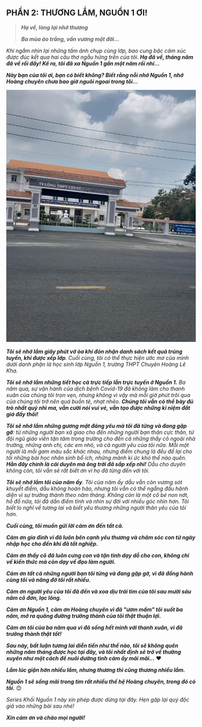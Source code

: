 ## PHẦN 2: THƯƠNG LẮM, NGUỒN 1 ƠI!

> **_Hạ về, lòng lại nhớ thương_**
>
> **_Ba mùa áo trắng, vấn vương một đời..._**

_Khi ngắm nhìn lại những tấm ảnh chụp cùng lớp, bao cung bậc cảm xúc được đúc kết qua hai câu thơ ngẫu hứng trên của tôi. **Hạ đã về, tháng năm đã về rồi đấy! Kể ra, tôi đã xa Nguồn 1 gần một năm rồi nhỉ...**_

**_Này bạn của tôi ơi, bạn có biết không? Biết rằng nỗi nhớ Nguồn 1, nhớ Hoàng chuyên chưa bao giờ nguôi ngoai trong tôi..._**

![Special](../img/image2.jpg)

_**Tôi sẽ nhớ lắm giây phút vỡ òa khi đón nhận danh sách kết quả trúng tuyển, khi được xếp lớp**. Cuối cùng, tôi có thể thực hiện ước mơ của mình dưới danh phận là học sinh lớp Nguồn 1, trường THPT Chuyên Hoàng Lê Kha._

_**Tôi sẽ nhớ lắm những tiết học cả trực tiếp lẫn trực tuyến ở Nguồn 1.** Ba năm qua, sự vận hành của dịch bệnh Covid-19 đã không làm cho thanh xuân của chúng tôi trọn vẹn, nhưng không vì vậy mà mỗi giờ phút trôi qua của chúng tôi trở nên quá buồn tẻ, nhạt nhẽo. **Chúng tôi vẫn có thể bày đủ trò nhất quỷ nhì ma, vẫn cười nói vui vẻ, vẫn tạo được những kỉ niệm đắt giá đấy thôi!**_

_**Tôi sẽ nhớ lắm những gương mặt đáng yêu mà tôi đã từng và đang gặp gỡ**: từ những người bạn xã giao cho đến những người bạn thân cực thân, từ đội ngũ giáo viên tận tâm trong trường cho đến cả những thầy cô ngoài nhà trường, những anh chị, các em nhỏ, và cả người yêu của tôi nữa. Mỗi một người là mỗi gam màu sắc khác nhau, nhưng điểm chung là đều để lại cho tôi những bài học nhân sinh bổ ích, những mảnh kí ức khó thể nào quên. **Hẳn đây chính là cái duyên mà ông trời đã sắp xếp nhỉ!** Dẫu cho duyên không còn, tôi vẫn sẽ rất biết ơn vì họ đã từng đến với tôi._

_**Tôi sẽ nhớ lắm tôi của năm ấy**. Tôi của năm ấy dẫu vẫn còn vương sót khuyết điểm, dẫu không hoàn hảo, nhưng tôi vẫn có thể ngẩng đầu hãnh diện vì sự trưởng thành theo năm tháng. Không còn là một cô bé non nớt, hồ đồ nữa, tôi đã dần điềm tĩnh và nhìn sự đời với nhiều góc nhìn hơn. Tôi biết lo nghĩ về tương lai và biết yêu thương những người thân yêu của tôi hơn._

**_Cuối cùng, tôi muốn gửi lời cảm ơn đến tất cả._**

**_Cảm ơn gia đình vì đã luôn bên cạnh yêu thương và chăm sóc con từ ngày nhập học cho đến khi đã tốt nghiệp._**

**_Cảm ơn thầy cô đã luôn cưng con và tận tình dạy dỗ cho con, không chỉ về kiến thức mà còn dạy về đạo làm người._**

**_Cảm ơn tất cả những người bạn tôi từng và đang gặp gỡ, vì đã đồng hành cùng tôi và nâng đỡ tôi rất nhiều._**

**_Cảm ơn người yêu của tôi đã đến và xoa dịu trái tim của tôi sau mười sáu năm cô đơn, lạc lõng._**

**_Cảm ơn Nguồn 1, cảm ơn Hoàng chuyên vì đã "ươm mầm" tôi suốt ba năm, mở ra quãng đường trưởng thành của tôi thật thuận lợi._**

**_Cảm ơn tôi của ba năm qua vì đã sống hết mình với thanh xuân, vì đã trưởng thành thật tốt!_**

**_Sau này, bất luận tương lai diễn tiến như thế nào, tôi sẽ không quên những năm tháng được học tại đây, và tôi nhất định sẽ trở về thường xuyên như một cách để nuôi dưỡng tình cảm ấy mãi mãi..._** ❤️

**_Lắm lúc giận hờn nhiều lắm, nhưng thương thì cũng thương nhiều lắm._**

**_Nguồn 1 sẽ sống mãi trong tim rất nhiều thế hệ Hoàng chuyên, trong đó có tôi._** 😊

_Series Khối Nguồn 1 này xin phép được dừng tại đây. Hẹn gặp lại quý độc giả vào những bài sau nhé!_

**_Xin cảm ơn và chào mọi người!_**
